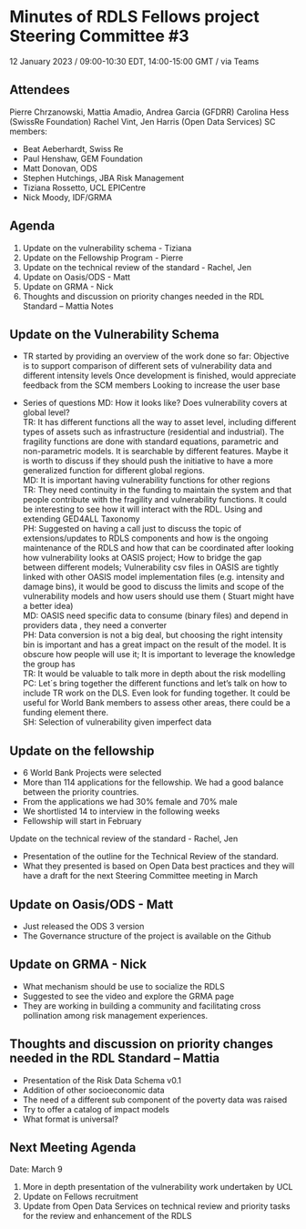# Minutes of RDLS Fellows project Steering Committee #3

12 January 2023 / 09:00-10:30 EDT, 14:00-15:00 GMT / via Teams

## Attendees

Pierre Chrzanowski, Mattia Amadio, Andrea Garcia (GFDRR) 
Carolina Hess (SwissRe Foundation)
Rachel Vint, Jen Harris (Open Data Services)
SC members: 
-	Beat Aeberhardt, Swiss Re
-	Paul Henshaw, GEM Foundation
-	Matt Donovan, ODS
-	Stephen Hutchings, JBA Risk Management
-	Tiziana Rossetto, UCL EPICentre
-	Nick Moody, IDF/GRMA

## Agenda

1.	Update on the vulnerability schema - Tiziana 
2.	Update on the Fellowship Program - Pierre 
3.	Update on the technical review of the standard - Rachel, Jen 
4.	Update on Oasis/ODS - Matt 
5.	Update on GRMA - Nick 
6.	Thoughts and discussion on priority changes needed in the RDL Standard – Mattia 
Notes

## Update on the Vulnerability Schema

- TR started by providing an overview of the work done so far:
Objective is to support comparison of different sets of vulnerability data and different intensity levels
Once development is finished, would appreciate feedback from the SCM members
Looking to increase the user base
 
- Series of questions
MD: How it looks like? Does vulnerability covers at global level?  
TR: It has different functions all the way to asset level, including different types of assets such as infrastructure (residential and industrial). The fragility functions are done with standard equations, parametric and non-parametric models. It is searchable by different features. Maybe it is worth to discuss if they should push the initiative to have a more generalized function  for different global regions.  
MD: It is important having vulnerability functions for other regions  
TR: They need continuity in the funding to maintain the system and that people contribute  with the fragility and vulnerability functions. It could be interesting to see how it will interact with the RDL.  Using and extending GED4ALL Taxonomy  
PH: Suggested on having a call just to discuss the topic of extensions/updates to RDLS components and how is the ongoing maintenance of the RDLS and how that can be coordinated after looking how vulnerability looks at OASIS project; How to bridge the gap between different models; Vulnerability csv files in OASIS are tightly linked with other OASIS model implementation files (e.g. intensity and damage bins), it would be good to discuss the limits and scope of the vulnerability models and how users should use them ( Stuart might have a better idea)  
MD: OASIS need specific data to consume (binary files) and depend in providers data , they need a converter  
PH: Data conversion is not a big deal, but choosing the right intensity bin is important and has a great impact on the result of the model. It is obscure how people will use it; It is important to leverage the knowledge the group has  
TR: It would be valuable to talk more in depth about the risk modelling  
PC: Let´s bring together the different functions and let’s talk on how to include TR work on the DLS. Even look for funding together. It could be useful for World Bank members to assess other areas, there could be a funding element there.  
SH: Selection of vulnerability given imperfect data  

## Update on the fellowship

- 6 World Bank Projects were selected 
- More than 114 applications for the fellowship. We had a good balance between the priority countries. 
- From the applications we had 30% female and 70% male
- We shortlisted 14 to interview in the following weeks
- Fellowship will start in February 

Update on the technical review of the standard - Rachel, Jen 
- Presentation of the outline for the Technical Review of the standard. 
- What they presented is based on Open Data best practices and they will have a draft for the next Steering Committee meeting in March 


## Update on Oasis/ODS - Matt

- Just released the ODS 3 version 
- The Governance structure of the project is available on the Github

## Update on GRMA - Nick

- What mechanism should be use to socialize the RDLS
- Suggested to see the video and explore the GRMA page
- They are working in building a community and facilitating cross pollination among risk management experiences. 

## Thoughts and discussion on priority changes needed in the RDL Standard – Mattia

- Presentation of the Risk Data Schema v0.1
- Addition of other socioeconomic data
- The need of a different sub component of the poverty data was raised
- Try to offer a catalog of impact models 
- What format is universal?

## Next Meeting Agenda

Date: March 9
1.	More in depth presentation of the vulnerability work undertaken by UCL
2.	Update on Fellows recruitment 
3.	Update from Open Data Services on technical review and priority tasks for the review and enhancement of the RDLS


